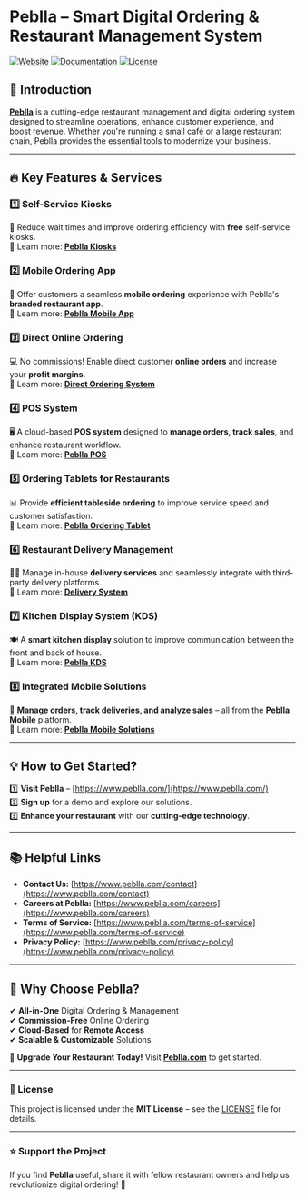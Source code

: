 # Peblla – Smart Digital Ordering & Restaurant Management System


[![Website](https://img.shields.io/badge/Website-Peblla-blue)](https://www.peblla.com/)
[![Documentation](https://img.shields.io/badge/Docs-Available-green)](https://help.peblla.com/)
[![License](https://img.shields.io/badge/License-MIT-lightgrey)](LICENSE)

## 🚀 Introduction

**[Peblla](https://www.peblla.com/)** is a cutting-edge restaurant management and digital ordering system designed to streamline operations, enhance customer experience, and boost revenue. Whether you're running a small café or a large restaurant chain, Peblla provides the essential tools to modernize your business.

---

## 🔥 Key Features & Services

### 1️⃣ Self-Service Kiosks
🚀 Reduce wait times and improve ordering efficiency with **free** self-service kiosks.  
🔗 Learn more: **[Peblla Kiosks](https://www.peblla.com/kiosks)**

### 2️⃣ Mobile Ordering App
📱 Offer customers a seamless **mobile ordering** experience with Peblla's **branded restaurant app**.  
🔗 Learn more: **[Peblla Mobile App](https://www.peblla.com/mobile-app)**

### 3️⃣ Direct Online Ordering
💻 No commissions! Enable direct customer **online orders** and increase your **profit margins**.  
🔗 Learn more: **[Direct Ordering System](https://www.peblla.com/direct-ordering)**

### 4️⃣ POS System
🖥️ A cloud-based **POS system** designed to **manage orders, track sales**, and enhance restaurant workflow.  
🔗 Learn more: **[Peblla POS](https://www.peblla.com/pos)**

### 5️⃣ Ordering Tablets for Restaurants
📊 Provide **efficient tableside ordering** to improve service speed and customer satisfaction.  
🔗 Learn more: **[Peblla Ordering Tablet](https://www.peblla.com/ordering-tablet)**

### 6️⃣ Restaurant Delivery Management
🚴‍♂️ Manage in-house **delivery services** and seamlessly integrate with third-party delivery platforms.  
🔗 Learn more: **[Delivery System](https://www.peblla.com/delivery)**

### 7️⃣ Kitchen Display System (KDS)
🍽️ A **smart kitchen display** solution to improve communication between the front and back of house.  
🔗 Learn more: **[Peblla KDS](https://www.peblla.com/kds)**

### 8️⃣ Integrated Mobile Solutions
📱 **Manage orders, track deliveries, and analyze sales** – all from the **Peblla Mobile** platform.  
🔗 Learn more: **[Peblla Mobile Solutions](https://www.peblla.com/peblla-mobile)**

---

## 💡 How to Get Started?
1️⃣ **Visit Peblla** – [https://www.peblla.com/](https://www.peblla.com/)  
2️⃣ **Sign up** for a demo and explore our solutions.  
3️⃣ **Enhance your restaurant** with our **cutting-edge technology**.

---

## 📚 Helpful Links
- **Contact Us:** [https://www.peblla.com/contact](https://www.peblla.com/contact)  
- **Careers at Peblla:** [https://www.peblla.com/careers](https://www.peblla.com/careers)  
- **Terms of Service:** [https://www.peblla.com/terms-of-service](https://www.peblla.com/terms-of-service)  
- **Privacy Policy:** [https://www.peblla.com/privacy-policy](https://www.peblla.com/privacy-policy)  

---

## 🚀 Why Choose Peblla?
✔ **All-in-One** Digital Ordering & Management  
✔ **Commission-Free** Online Ordering  
✔ **Cloud-Based** for **Remote Access**  
✔ **Scalable & Customizable** Solutions  

📢 **Upgrade Your Restaurant Today!** Visit **[Peblla.com](https://www.peblla.com/)** to get started.

---

### 📜 License
This project is licensed under the **MIT License** – see the [LICENSE](LICENSE) file for details.

---

### ⭐ Support the Project
If you find **Peblla** useful, share it with fellow restaurant owners and help us revolutionize digital ordering! 🚀
